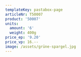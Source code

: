 ```yaml
---
templateKey: pastabox-page
articleNr: T50007
product: '50007'
units:
  amount: '6'
  weight: 400g
price_ep: '9.20'
price_vp: 16.--
image: /assets/grüne-spargel.jpg
---
```


